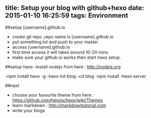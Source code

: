 title: Setup your blog with github+hexo
date: 2015-01-10 16:25:59
tags: Environment 
---

##setup [username].github.io
- create git repo ,repo name is [username].github.io
- put something.txt and push to your master 
- access [username].github.io 
- first time access it will takes around 10-20 mins
- make sure your github.io works then start hexo setup.

##setup hexo
-install nodejs from here : http://nodejs.org

-npm install hexo -g
-hexo init blog
-cd blog
-npm install
-hexo server

##next 
- choose your favourite theme from here : https://github.com/hexojs/hexo/wiki/Themes
- learn markdown : http://markdowntutorial.com
- write your blogs 